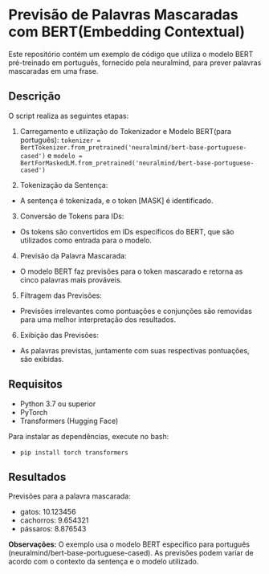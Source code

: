 # Previsão de Palavras Mascaradas com BERT(Embedding Contextual)
Este repositório contém um exemplo de código que utiliza o modelo BERT pré-treinado em português, fornecido pela neuralmind, para prever palavras mascaradas em uma frase.

## Descrição
 O script realiza as seguintes etapas:
  1. Carregamento e utilização do Tokenizador e Modelo BERT(para português):
``` tokenizer = BertTokenizer.from_pretrained('neuralmind/bert-base-portuguese-cased') ``` e ``` modelo = BertForMaskedLM.from_pretrained('neuralmind/bert-base-portuguese-cased') ```

  2. Tokenização da Sentença:
   
  * A sentença é tokenizada, e o token [MASK] é identificado.
    
  3. Conversão de Tokens para IDs:

  * Os tokens são convertidos em IDs específicos do BERT, que são utilizados como entrada para o modelo.
  
  4. Previsão da Palavra Mascarada:

  * O modelo BERT faz previsões para o token mascarado e retorna as cinco palavras mais prováveis.
    
  5. Filtragem das Previsões:

  * Previsões irrelevantes como pontuações e conjunções são removidas para uma melhor interpretação dos resultados.

  6. Exibição das Previsões:

  * As palavras previstas, juntamente com suas respectivas pontuações, são exibidas.

## Requisitos
* Python 3.7 ou superior
* PyTorch
* Transformers (Hugging Face)

Para instalar as dependências, execute no bash:


*     pip install torch transformers


## Resultados

Previsões para a palavra mascarada: 
- gatos: 10.123456
- cachorros: 9.654321
- pássaros: 8.876543
  
**Observações:**
O exemplo usa o modelo BERT específico para português (neuralmind/bert-base-portuguese-cased).
As previsões podem variar de acordo com o contexto da sentença e o modelo utilizado.
